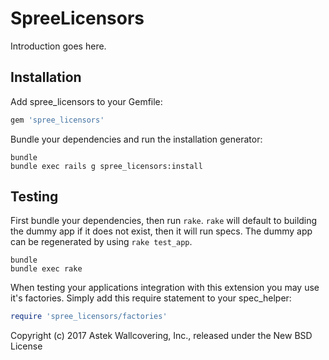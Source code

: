 SpreeLicensors
==============

Introduction goes here.

Installation
------------

Add spree_licensors to your Gemfile:

```ruby
gem 'spree_licensors'
```

Bundle your dependencies and run the installation generator:

```shell
bundle
bundle exec rails g spree_licensors:install
```

Testing
-------

First bundle your dependencies, then run `rake`. `rake` will default to building the dummy app if it does not exist, then it will run specs. The dummy app can be regenerated by using `rake test_app`.

```shell
bundle
bundle exec rake
```

When testing your applications integration with this extension you may use it's factories.
Simply add this require statement to your spec_helper:

```ruby
require 'spree_licensors/factories'
```

Copyright (c) 2017 Astek Wallcovering, Inc., released under the New BSD License
